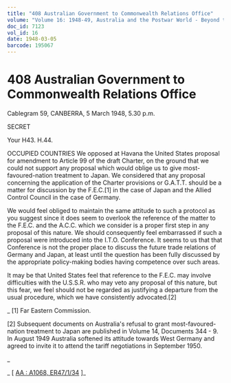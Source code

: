```yaml
---
title: "408 Australian Government to Commonwealth Relations Office"
volume: "Volume 16: 1948-49, Australia and the Postwar World - Beyond the Region"
doc_id: 7123
vol_id: 16
date: 1948-03-05
barcode: 195067
---
```


# 408 Australian Government to Commonwealth Relations Office

Cablegram 59, CANBERRA, 5 March 1948, 5.30 p.m.

SECRET

Your H43. H.44.

OCCUPIED COUNTRIES We opposed at Havana the United States proposal for amendment to Article 99 of the draft Charter, on the ground that we could not support any proposal which would oblige us to give most-favoured-nation treatment to Japan. We considered that any proposal concerning the application of the Charter provisions or G.A.T.T. should be a matter for discussion by the F.E.C.[1] in the case of Japan and the Allied Control Council in the case of Germany.

We would feel obliged to maintain the same attitude to such a protocol as you suggest since it does seem to overlook the reference of the matter to the F.E.C. and the A.C.C. which we consider is a proper first step in any proposal of this nature. We should consequently feel embarrassed if such a proposal were introduced into the I.T.O. Conference. It seems to us that that Conference is not the proper place to discuss the future trade relations of Germany and Japan, at least until the question has been fully discussed by the appropriate policy-making bodies having competence over such areas.

It may be that United States feel that reference to the F.E.C. may involve difficulties with the U.S.S.R. who may veto any proposal of this nature, but this fear, we feel should not be regarded as justifying a departure from the usual procedure, which we have consistently advocated.[2]

_ [1] Far Eastern Commission.

[2] Subsequent documents on Australia's refusal to grant most-favoured-nation treatment to Japan are published in Volume 14, Documents 344 - 9. In August 1949 Australia softened its attitude towards West Germany and agreed to invite it to attend the tariff negotiations in September 1950.

_

_ [ [AA : A1068, ER47/1/34](http://www.naa.gov.au/cgi-bin/Search?O=I&Number=195067) ]_
